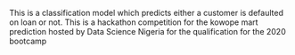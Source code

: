 This is a classification model which predicts either a customer is defaulted on loan or not. This is a hackathon competition for the kowope mart prediction hosted by  Data Science Nigeria for the qualification for the 2020 bootcamp
